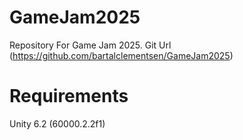 # GameJam2025
Repository For Game Jam 2025. Git Url (https://github.com/bartalclementsen/GameJam2025)

# Requirements

Unity 6.2 (60000.2.2f1)